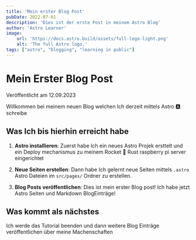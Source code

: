 ```yaml
---
title: 'Mein erster Blog Post'
pubDate: 2022-07-01
description: 'Dies ist der erste Post in meinem Astro Blog'
author: 'Astro Learner'
image:
    url: 'https://docs.astro.build/assets/full-logo-light.png'
    alt: 'The full Astro logo.'
tags: ["astro", "blogging", "learning in public"]
---
```

# Mein Erster Blog Post

Veröffentlicht am 12.09.2023

Willkommen bei meinem neuen Blog welchen Ich derzeit mittels Astro 🅰️ schreibe  

## Was Ich bis hierhin erreicht habe

1. **Astro installieren**: Zuerst habe Ich ein neues Astro Projek ersttelt und ein Deploy mechanismus zu meinem Rocket 🚀 Rust raspberry pi server eingerichtet

2. **Neue Seiten erstellen**: Dann habe Ich gelernt neue Seiten mittels `.astro` Astro Dateien im `src/pages/` Ordner zu erstellen.

3. **Blog Posts veröffentlichen**: Dies ist mein erster Blog post! Ich habe jetzt Astro Seiten und Markdown BlogEinträge!

## Was kommt als nächstes

Ich werde das Tutorial beenden und dann weitere Blog Einträge veröffentlichen über meine Machenschaften